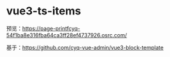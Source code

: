 # vue3-ts-items
预览：https://page-printfcyq-54f1ba8e316fba64ca3ff28ef4737926.osrc.com/

基于：https://github.com/cyq-vue-admin/vue3-block-template